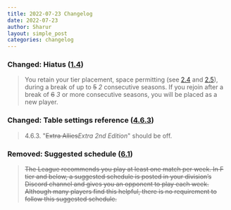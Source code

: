 ```yaml
---
title: 2022-07-23 Changelog
date: 2022-07-23
author: Sharur
layout: simple_post
categories: changelog
---
```

### Changed: Hiatus ([1.4](/rules#1.4))

> You retain your tier placement, space permitting (see [2.4](#2.4) and [2.5](#2.5)), during a break of up to ~~5~~ *2* consecutive seasons. If you rejoin after a break of ~~6~~ *3* or more consecutive seasons, you will be placed as a new player.

### Changed: Table settings reference ([4.6.3](/rules#4.6.3))

> 4.6.3. "~~Extra Allies~~*Extra 2nd Edition*" should be off.

### Removed: Suggested schedule ([6.1](/rules#6.1))

> ~~The League recommends you play at least one match per week. In F tier and below, a suggested schedule is posted in your division’s Discord channel and gives you an opponent to play each week. Although many players find this helpful, there is no requirement to follow this suggested schedule.~~